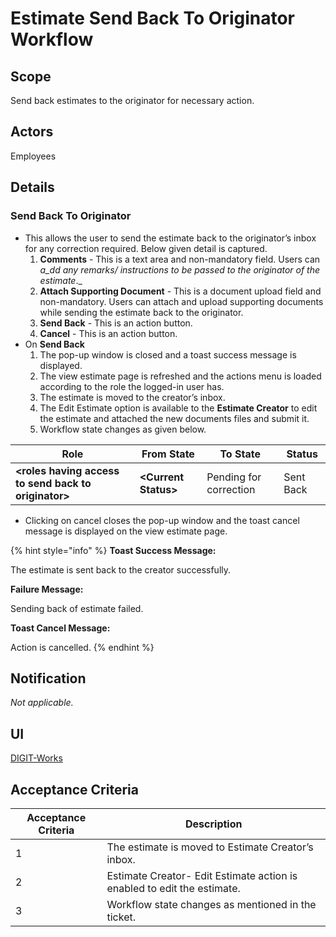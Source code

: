 # Estimate Send Back To Originator Workflow

## Scope

Send back estimates to the originator for necessary action.

## Actors

Employees

## Details

### **Send Back To Originator**

* This allows the user to send the estimate back to the originator’s inbox for any correction required. Below given detail is captured.
  1. **Comments** - This is a text area and non-mandatory field. Users can _a_dd any remarks/ instructions to be passed to the originator of the estimate_._
  2. **Attach Supporting Document** - This is a document upload field and non-mandatory. Users can attach and upload supporting documents while sending the estimate back to the originator.
  3. **Send Back** - This is an action button.
  4. **Cancel** - This is an action button.
* On **Send Back**
  1. The pop-up window is closed and a toast success message is displayed.
  2. The view estimate page is refreshed and the actions menu is loaded according to the role the logged-in user has.
  3. The estimate is moved to the creator’s inbox.
  4. The Edit Estimate option is available to the **Estimate Creator** to edit the estimate and attached the new documents files and submit it.
  5. Workflow state changes as given below.

| Role                                                  | From State            | To State               | Status    |
| ----------------------------------------------------- | --------------------- | ---------------------- | --------- |
| **\<roles having access to send back to originator>** | **\<Current Status>** | Pending for correction | Sent Back |

* Clicking on cancel closes the pop-up window and the toast cancel message is displayed on the view estimate page.

{% hint style="info" %}
**Toast Success Message:**

The estimate is sent back to the creator successfully.

**Failure Message:**

Sending back of estimate failed.

**Toast Cancel Message:**

Action is cancelled.
{% endhint %}

## **Notification**

_Not applicable._

## **UI**

[<img src="https://static.figma.com/uploads/b6df2735e4cb368306acf5480b50f96e69f96099" alt="" data-size="line">DIGIT-Works](https://www.figma.com/file/M2P3O9WlKtxuLCjQKxLLDg/DIGIT-Works?node-id=2014%3A30712\&t=vPbLKm950fDLjage-4)

## **Acceptance Criteria**

| Acceptance Criteria | Description                                                             |
| ------------------- | ----------------------------------------------------------------------- |
| 1                   | The estimate is moved to Estimate Creator’s inbox.                      |
| 2                   | Estimate Creator- Edit Estimate action is enabled to edit the estimate. |
| 3                   | Workflow state changes as mentioned in the ticket.                      |

